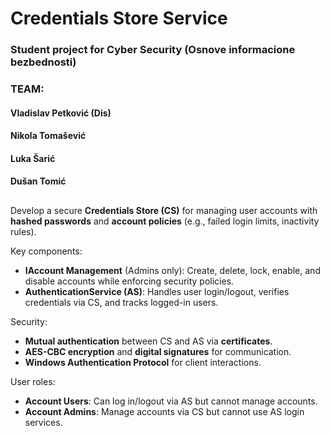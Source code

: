 
# Credentials Store Service

### Student project for Cyber Security (Osnove informacione bezbednosti)

### TEAM:
#### Vladislav Petković (Dis)
#### Nikola Tomašević
#### Luka Šarić
#### Dušan Tomić
## 


Develop a secure **Credentials Store (CS)** for managing user accounts with **hashed passwords** and **account policies** (e.g., failed login limits, inactivity rules).  

Key components:  
- **IAccount Management** (Admins only): Create, delete, lock, enable, and disable accounts while enforcing security policies.  
- **AuthenticationService (AS)**: Handles user login/logout, verifies credentials via CS, and tracks logged-in users.  

Security:  
- **Mutual authentication** between CS and AS via **certificates**.  
- **AES-CBC encryption** and **digital signatures** for communication.  
- **Windows Authentication Protocol** for client interactions.  

User roles:  
- **Account Users**: Can log in/logout via AS but cannot manage accounts.  
- **Account Admins**: Manage accounts via CS but cannot use AS login services.


